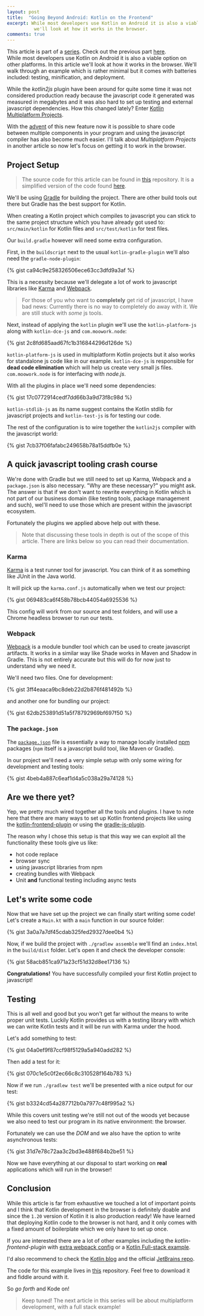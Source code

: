 ```yaml
---
layout: post
title:  "Going Beyond Android: Kotlin on the Frontend"
excerpt: While most developers use Kotlin on Android it is also a viable option on other platforms. In this article
          we'll look at how it works in the browser.
comments: true
---
```

<div id="series">
This article is part of a <a href="/2017/12/21/beyond-android-exploring-kotlin-areas-of-application.html">series</a>.
Check out the previous part <a href="/2018/01/06/going-beyond-android-kotlin-on-the-backend.html">here</a>.
</div>
<div id="tldr">
While most developers use Kotlin on Android it is also a viable option on other platforms. In this article we'll look at how it works in the browser. We'll walk through an example which is rather minimal but it comes with batteries included: testing, minification, and deployment.
</div>

While the *kotlin2js* plugin have been around for quite some time it was not considered production ready because
the javascript code it generated was measured in megabytes and it was also hard to set up testing and external javascript
dependencies. How this changed lately? Enter [Kotlin Multiplatform Projects](https://kotlinlang.org/docs/reference/multiplatform.html).


With the [advent](https://blog.jetbrains.com/kotlin/2017/11/kotlin-1-2-released/) of this new feature now it is possible
to share code between multiple components in your program and using the javascript compiler has also become much easier.
I'll talk about *Multiplatform Projects* in another article so now let's focus on getting it to work in the browser.

## Project Setup

> The source code for this article can be found in [this](https://github.com/AppCraft-Projects/kotlin-in-browser-example) repository. It is a simplified version of the code found [here](https://github.com/czyzby/kotlin-multiplatform-example).

We'll be using [Gradle](https://gradle.org/) for building the project. There are other build tools out there but
Gradle has the best support for Kotlin.

When creating a Kotlin project which compiles to javascript you can stick to the same project structure which you
have already got used to: `src/main/kotlin` for Kotlin files and `src/test/kotlin` for test files.

Our `build.gradle` however will need some extra configuration.

First, in the `buildscript` next to the usual `kotlin-gradle-plugin` we'll also need the `gradle-node-plugin`:

{% gist ca94c9e258326506ece63cc3dfd9a3af %}

This is a necessity because we'll delegate a lot of work to javascript libraries like [Karma](https://karma-runner.github.io/2.0/index.html)
and [Webpack](https://github.com/webpack/webpack).

> For those of you who want to **completely** get rid of javascript, I have bad news: Currently there is no way
to completely do away with it. We are still stuck with *some* js tools.

Next, instead of applying the `kotlin` plugin we'll use the `kotlin-platform-js` along with `kotlin-dce-js` and `com.moowork.node`:

{% gist 2c8fd685aad67fc1b316844296d126de %}

`kotlin-platform-js` is used in multiplatform Kotlin projects but it also works for standalone js code like in our example.
`kotlin-dce-js` is responsible for **dead code elimination** which will help us create very small js files.
`com.moowork.node` is for interfacing with *node.js*.

With all the plugins in place we'll need some dependencies:

{% gist 17c0772914cedf7dd66b3a9d73f8c98d %}

`kotlin-stdlib-js` as its name suggest contains the Kotlin stdlib for javascript projects and `kotlin-test-js` is
for testing our code.

The rest of the configuration is to wire together the `kotlin2js` compiler with the javascript world:

{% gist 7cb37f06fafabc249658b78a15ddfb0e %}

## A quick javascript tooling crash course

We're done with Gradle but we still need to set up Karma, Webpack and a `package.json` is also necessary.
"Why are these necessary?" you might ask. The answer is that if we don't want to rewrite everything in Kotlin
which is not part of our business domain (like testing tools, package management and such), wel'll need to
use those which are present within the javascript ecosystem.

Fortunately the plugins we applied above help out with these.

> Note that discussing these tools in depth is out of the scope of this article. There are links below
so you can read their documentation.

### Karma

[Karma](https://karma-runner.github.io/2.0/index.html) is a test runner tool for javascript. You can think of it as something like JUnit in the Java world.

It will pick up the `karma.conf.js` automatically when we test our project:

{% gist 069483ca6f458b78bcb44054a6925536 %}

This config will work from our source and test folders, and will use a Chrome headless browser to run our tests.

### Webpack

[Webpack](https://webpack.js.org/) is a module bundler tool which can be used to create javascript artifacts. It works in a similar way like
Shade works in Maven and Shadow in Gradle. This is not entirely accurate but this will do for now just to understand
why we need it.

We'll need two files. One for development:

{% gist 3ff4eaaca9bc8deb22d2b876f481492b %}

and another one for bundling our project:

{% gist 62db253891d51a5f78792969bf697f50 %}

### The `package.json`

The [`package.json`](https://docs.npmjs.com/files/package.json) file is essentially a way to manage locally installed [npm](https://www.npmjs.com/) packages (`npm` itself is a javascript
build tool, like Maven or Gradle).

In our project we'll need a very simple setup with only some wiring for development and testing tools:

{% gist 4beb4a887c6eaf1d4a5c038a29a74128 %}

## Are we there yet?

Yep, we pretty much wired together all the tools and plugins. I have to note here that there are many ways to set up
Kotlin frontend projects like using the [kotlin-frontend-plugin](https://github.com/Kotlin/kotlin-frontend-plugin)
or using the [gradle-js-plugin](https://github.com/eriwen/gradle-js-plugin).

The reason why I chose this setup is that this way we can exploit all the functionality these tools give us like:

- hot code replace
- browser sync
- using javascript libraries from npm
- creating bundles with Webpack
- Unit **and** functional testing including async tests

## Let's write some code

Now that we have set up the project we can finally start writing some code! Let's create a `Main.kt` with a `main`
function in our source folder:

{% gist 3a0a7a7df45cdab325fed29327dee0b4 %}

Now, if we build the project with `./gradlew assemble` we'll find an `index.html` in the `build/dist` folder.
Let's open it and check the developer console:

{% gist 58acb851ca971a23cf51d32d8ee17136 %}

**Congratulations!** You have successfully compiled your first Kotlin project to javascript!

## Testing

This is all well and good but you won't get far without the means to write proper unit tests. Luckily Kotlin provides us
with a testing library with which we can write Kotlin tests and it will be run with Karma under the hood.

Let's add something to test:

{% gist 04a0ef9f87ccf98f5129a5a940add282 %}

Then add a test for it:

{% gist 070c1e5c0f2ec66c8c310528f164b783 %}

Now if we run `./gradlew test` we'll be presented with a nice output for our test:

{% gist b3324cd54a287712b0a7977c48f995a2 %}

While this covers unit testing we're still not out of the woods yet because we also need to test our program
in its native environment: the browser.

Fortunately we can use the *DOM* and we also have the option to write asynchronous tests:

{% gist 31d7e78c72aa3c2bd3e488f684b2be51 %}

Now we have everything at our disposal to start working on **real** applications which will run in the browser!

## Conclusion

While this article is far from exhaustive we touched a lot of important points and I think that
Kotlin development in the browser is definitely doable and since the `1.20` version of Kotlin it is also production ready!
We have learned that deploying Kotlin code to the browser is not hard, and it only comes with a fixed amount of boilerplate which we only have to set up once.

If you are interested there are a lot of other examples including the *kotlin-frontend-plugin* with [extra webpack config](https://github.com/Kotlin/kotlin-frontend-plugin/tree/master/examples/custom-webpack-config)
 or a [Kotlin Full-stack example](https://github.com/Kotlin/kotlin-fullstack-sample).
 
I'd also recommend to check the [Kotlin blog](https://blog.jetbrains.com/kotlin/) and the official [JetBrains repo](https://github.com/JetBrains).

The code for this example lives in [this](https://github.com/AppCraft-Projects/kotlin-in-browser-example) repository.
Feel free to download it and fiddle around with it.

So *go forth* and Kode on!

> Keep tuned! The next article in this series will be about multiplatform development, with a full stack example!
